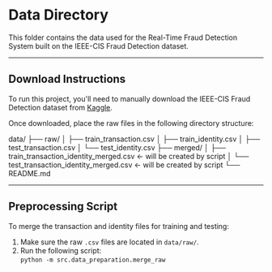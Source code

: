 # Data Directory  

This folder contains the data used for the Real-Time Fraud Detection System built on the IEEE-CIS Fraud Detection dataset.  

---

## Download Instructions  

To run this project, you'll need to manually download the IEEE-CIS Fraud Detection dataset from [Kaggle](https://www.kaggle.com/c/ieee-fraud-detection/data).  

Once downloaded, place the raw files in the following directory structure:  

data/
├── raw/
│ ├── train_transaction.csv
│ ├── train_identity.csv
│ ├── test_transaction.csv
│ └── test_identity.csv
├── merged/
│ ├── train_transaction_identity_merged.csv ← will be created by script
│ └── test_transaction_identity_merged.csv ← will be created by script
└── README.md

---

## Preprocessing Script  
To merge the transaction and identity files for training and testing:  
  
1. Make sure the raw `.csv` files are located in `data/raw/`.  
2. Run the following script:  
`python -m src.data_preparation.merge_raw`
